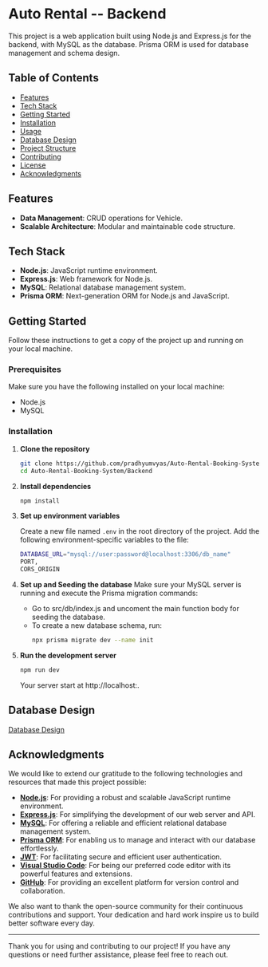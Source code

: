 # Auto Rental -- Backend

This project is a web application built using Node.js and Express.js for the backend, with MySQL as the database. Prisma ORM is used for database management and schema design. 

## Table of Contents

- [Features](#features)
- [Tech Stack](#tech-stack)
- [Getting Started](#getting-started)
- [Installation](#installation)
- [Usage](#usage)
- [Database Design](#database-design)
- [Project Structure](#project-structure)
- [Contributing](#contributing)
- [License](#license)
- [Acknowledgments](#acknowledgments)

## Features


- **Data Management**: CRUD operations for Vehicle.
- **Scalable Architecture**: Modular and maintainable code structure.

## Tech Stack

- **Node.js**: JavaScript runtime environment.
- **Express.js**: Web framework for Node.js.
- **MySQL**: Relational database management system.
- **Prisma ORM**: Next-generation ORM for Node.js and JavaScript.

## Getting Started

Follow these instructions to get a copy of the project up and running on your local machine.

### Prerequisites

Make sure you have the following installed on your local machine:

- Node.js
- MySQL

### Installation

1. **Clone the repository**

   ```bash
   git clone https://github.com/pradhyumvyas/Auto-Rental-Booking-System.git
   cd Auto-Rental-Booking-System/Backend
   ```
2. **Install dependencies**

   ```bash
   npm install
   ```
3. **Set up environment variables**

   Create a new file named `.env` in the root directory of the project. Add the following environment-specific variables to the file:

   ```bash
   DATABASE_URL="mysql://user:password@localhost:3306/db_name"
   PORT,
   CORS_ORIGIN
   ```

4. **Set up and Seeding the database**
   Make sure your MySQL server is running and execute the Prisma migration commands:
   - Go to src/db/index.js and uncoment the main function body for seeding the database.
   - To create a new database schema, run:
     ```bash
     npx prisma migrate dev --name init
     ```
5. **Run the development server**
   
      ```bash
      npm run dev
      ```
   Your server start at http://localhost:<PORT>.
   
## Database Design
   [Database Design](./src/assets/diagram-export-29-06-2024-04_21_54.png)

## Acknowledgments

We would like to extend our gratitude to the following technologies and resources that made this project possible:

- **[Node.js](https://nodejs.org/)**: For providing a robust and scalable JavaScript runtime environment.
- **[Express.js](https://expressjs.com/)**: For simplifying the development of our web server and API.
- **[MySQL](https://www.mysql.com/)**: For offering a reliable and efficient relational database management system.
- **[Prisma ORM](https://www.prisma.io/)**: For enabling us to manage and interact with our database effortlessly.
- **[JWT](https://jwt.io/)**: For facilitating secure and efficient user authentication.
- **[Visual Studio Code](https://code.visualstudio.com/)**: For being our preferred code editor with its powerful features and extensions.
- **[GitHub](https://github.com/)**: For providing an excellent platform for version control and collaboration.

We also want to thank the open-source community for their continuous contributions and support. Your dedication and hard work inspire us to build better software every day.

---

Thank you for using and contributing to our project! If you have any questions or need further assistance, please feel free to reach out.
